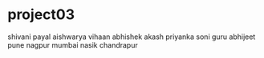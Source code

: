 # project03
shivani 
payal
aishwarya
vihaan
abhishek
akash
priyanka
soni
guru
abhijeet
pune
nagpur
mumbai
nasik
chandrapur
